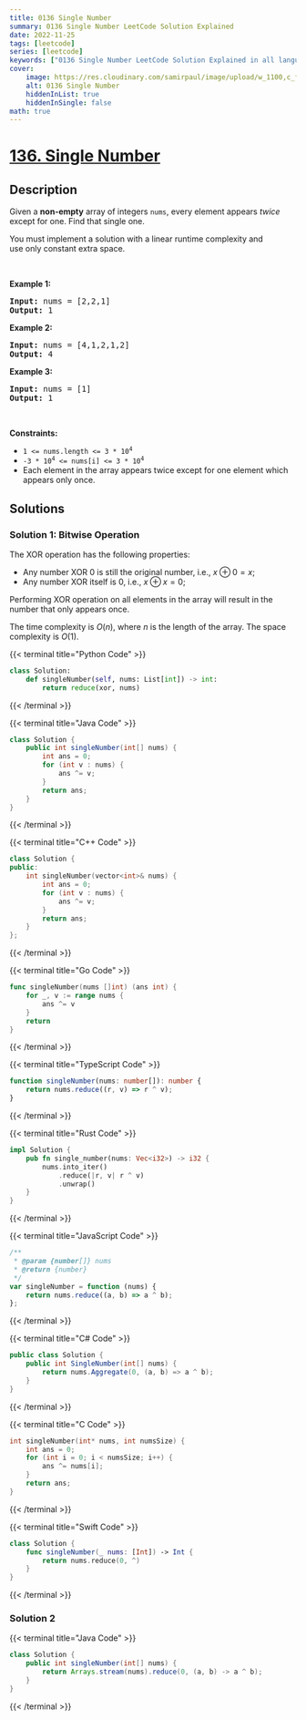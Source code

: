 ```yaml
---
title: 0136 Single Number
summary: 0136 Single Number LeetCode Solution Explained
date: 2022-11-25
tags: [leetcode]
series: [leetcode]
keywords: ["0136 Single Number LeetCode Solution Explained in all languages", "0136 Single Number", "LeetCode", "leetcode solution in Python3 C++ Java Go PHP Ruby Swift TypeScript Rust C# JavaScript C", "GeeksforGeeks", "InterviewBit", "Coding Ninjas", "HackerRank", "HackerEarth", "CodeChef", "TopCoder", "AlgoExpert", "freeCodeCamp", "Codeforces", "GitHub", "AtCoder", "Samir Paul"]
cover:
    image: https://res.cloudinary.com/samirpaul/image/upload/w_1100,c_fit,co_rgb:FFFFFF,l_text:Arial_75_bold:0136 Single Number - Solution Explained/problem-solving.webp
    alt: 0136 Single Number
    hiddenInList: true
    hiddenInSingle: false
math: true
---
```



# [136. Single Number](https://leetcode.com/problems/single-number)


## Description

<p>Given a <strong>non-empty</strong>&nbsp;array of integers <code>nums</code>, every element appears <em>twice</em> except for one. Find that single one.</p>

<p>You must&nbsp;implement a solution with a linear runtime complexity and use&nbsp;only constant&nbsp;extra space.</p>

<p>&nbsp;</p>
<p><strong class="example">Example 1:</strong></p>
<pre><strong>Input:</strong> nums = [2,2,1]
<strong>Output:</strong> 1
</pre><p><strong class="example">Example 2:</strong></p>
<pre><strong>Input:</strong> nums = [4,1,2,1,2]
<strong>Output:</strong> 4
</pre><p><strong class="example">Example 3:</strong></p>
<pre><strong>Input:</strong> nums = [1]
<strong>Output:</strong> 1
</pre>
<p>&nbsp;</p>
<p><strong>Constraints:</strong></p>

<ul>
	<li><code>1 &lt;= nums.length &lt;= 3 * 10<sup>4</sup></code></li>
	<li><code>-3 * 10<sup>4</sup> &lt;= nums[i] &lt;= 3 * 10<sup>4</sup></code></li>
	<li>Each element in the array appears twice except for one element which appears only once.</li>
</ul>

## Solutions

### Solution 1: Bitwise Operation

The XOR operation has the following properties:

-   Any number XOR 0 is still the original number, i.e., $x \oplus 0 = x$;
-   Any number XOR itself is 0, i.e., $x \oplus x = 0$;

Performing XOR operation on all elements in the array will result in the number that only appears once.

The time complexity is $O(n)$, where $n$ is the length of the array. The space complexity is $O(1)$.

<!-- tabs:start -->

{{< terminal title="Python Code" >}}
```python
class Solution:
    def singleNumber(self, nums: List[int]) -> int:
        return reduce(xor, nums)
```
{{< /terminal >}}

{{< terminal title="Java Code" >}}
```java
class Solution {
    public int singleNumber(int[] nums) {
        int ans = 0;
        for (int v : nums) {
            ans ^= v;
        }
        return ans;
    }
}
```
{{< /terminal >}}

{{< terminal title="C++ Code" >}}
```cpp
class Solution {
public:
    int singleNumber(vector<int>& nums) {
        int ans = 0;
        for (int v : nums) {
            ans ^= v;
        }
        return ans;
    }
};
```
{{< /terminal >}}

{{< terminal title="Go Code" >}}
```go
func singleNumber(nums []int) (ans int) {
	for _, v := range nums {
		ans ^= v
	}
	return
}
```
{{< /terminal >}}

{{< terminal title="TypeScript Code" >}}
```ts
function singleNumber(nums: number[]): number {
    return nums.reduce((r, v) => r ^ v);
}
```
{{< /terminal >}}

{{< terminal title="Rust Code" >}}
```rust
impl Solution {
    pub fn single_number(nums: Vec<i32>) -> i32 {
        nums.into_iter()
            .reduce(|r, v| r ^ v)
            .unwrap()
    }
}
```
{{< /terminal >}}

{{< terminal title="JavaScript Code" >}}
```js
/**
 * @param {number[]} nums
 * @return {number}
 */
var singleNumber = function (nums) {
    return nums.reduce((a, b) => a ^ b);
};
```
{{< /terminal >}}

{{< terminal title="C# Code" >}}
```cs
public class Solution {
    public int SingleNumber(int[] nums) {
        return nums.Aggregate(0, (a, b) => a ^ b);
    }
}
```
{{< /terminal >}}

{{< terminal title="C Code" >}}
```c
int singleNumber(int* nums, int numsSize) {
    int ans = 0;
    for (int i = 0; i < numsSize; i++) {
        ans ^= nums[i];
    }
    return ans;
}
```
{{< /terminal >}}

{{< terminal title="Swift Code" >}}
```swift
class Solution {
    func singleNumber(_ nums: [Int]) -> Int {
        return nums.reduce(0, ^)
    }
}
```
{{< /terminal >}}

<!-- tabs:end -->

### Solution 2

<!-- tabs:start -->

{{< terminal title="Java Code" >}}
```java
class Solution {
    public int singleNumber(int[] nums) {
        return Arrays.stream(nums).reduce(0, (a, b) -> a ^ b);
    }
}
```
{{< /terminal >}}

<!-- tabs:end -->

<!-- end -->
